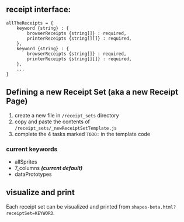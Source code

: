 
## receipt interface:
```
allTheReceipts = {
    keyword {string} : {
        browserReceipts {string[]} : required,
        printerReceipts {string[][]} : required,
    },
    keyword {string} : {
        browserReceipts {string[]} : required,
        printerReceipts {string[][]} : required,
    },
    ...
}
```
## Defining a new Receipt Set (aka a new Receipt Page)
1. create a new file in `/receipt_sets` directory
2. copy and paste the contents of `/receipt_sets/_newReceiptSetTemplate.js`
3. complete the 4 tasks marked `TODO:` in the template code

### current keywords
- allSprites
- 7_columns  ***(current default)***
- dataPrototypes

## visualize and print
Each receipt set can be visualized and printed from `shapes-beta.html?receiptSet=KEYWORD`.